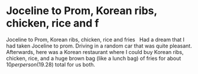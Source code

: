 # Joceline to Prom, Korean ribs, chicken, rice and f
Joceline to Prom, Korean ribs, chicken, rice and fries
 
Had a dream that I had taken Joceline to prom. Driving in a random car that was quite pleasant. Afterwards, here was a Korean restaurant where I could buy Korean ribs, chicken, rice, and a huge brown bag (like a lunch bag) of fries for about $10 per person ($19.28) total for us both.
